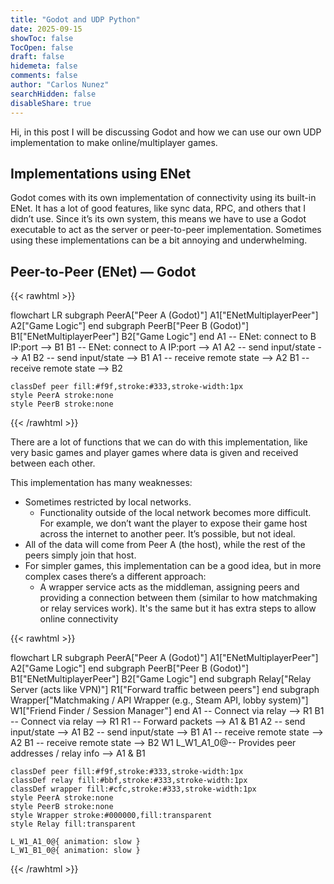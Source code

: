 ```yaml
---
title: "Godot and UDP Python"
date: 2025-09-15
showToc: false
TocOpen: false
draft: false
hidemeta: false
comments: false
author: "Carlos Nunez"
searchHidden: false
disableShare: true
---
```

Hi, in this post I will be discussing Godot and how we can use our own UDP implementation to make online/multiplayer games.

## Implementations using ENet

Godot comes with its own implementation of connectivity using its built-in ENet. It has a lot of good features, like sync data, RPC, and others that I didn’t use. Since it’s its own system, this means we have to use a Godot executable to act as the server or peer-to-peer implementation. Sometimes using these implementations can be a bit annoying and underwhelming. 

## Peer-to-Peer (ENet) — Godot

{{< rawhtml >}}
<div class="mermaid">
flowchart LR
 subgraph PeerA["Peer A (Godot)"]
        A1["ENetMultiplayerPeer"]
        A2["Game Logic"]
  end
 subgraph PeerB["Peer B (Godot)"]
        B1["ENetMultiplayerPeer"]
        B2["Game Logic"]
  end
    A1 -- ENet: connect to B IP:port --> B1
    B1 -- ENet: connect to A IP:port --> A1
    A2 -- send input/state --> A1
    B2 -- send input/state --> B1
    A1 -- receive remote state --> A2
    B1 -- receive remote state --> B2

    classDef peer fill:#f9f,stroke:#333,stroke-width:1px
    style PeerA stroke:none
    style PeerB stroke:none
</div>
{{< /rawhtml >}}

There are a lot of functions that we can do with this implementation, like very basic games and player games where data is given and received between each other.

This implementation has many weaknesses:  

- Sometimes restricted by local networks.  
  - Functionality outside of the local network becomes more difficult. For example, we don’t want the player to expose their game host across the internet to another peer. It’s possible, but not ideal.  
- All of the data will come from Peer A (the host), while the rest of the peers simply join that host.  
- For simpler games, this implementation can be a good idea, but in more complex cases there’s a different approach:  
  - A wrapper service acts as the middleman, assigning peers and providing a connection between them (similar to how matchmaking or relay services work). It's the same but it has extra steps to allow online connectivity

{{< rawhtml >}}
<div class="mermaid">
flowchart LR
 subgraph PeerA["Peer A (Godot)"]
        A1["ENetMultiplayerPeer"]
        A2["Game Logic"]
  end
 subgraph PeerB["Peer B (Godot)"]
        B1["ENetMultiplayerPeer"]
        B2["Game Logic"]
  end
 subgraph Relay["Relay Server (acts like VPN)"]
        R1["Forward traffic between peers"]
  end
 subgraph Wrapper["Matchmaking / API Wrapper (e.g., Steam API, lobby system)"]
        W1["Friend Finder / Session Manager"]
  end
    A1 -- Connect via relay --> R1
    B1 -- Connect via relay --> R1
    R1 -- Forward packets --> A1 & B1
    A2 -- send input/state --> A1
    B2 -- send input/state --> B1
    A1 -- receive remote state --> A2
    B1 -- receive remote state --> B2
    W1 L_W1_A1_0@-- Provides peer addresses / relay info --> A1 & B1

    classDef peer fill:#f9f,stroke:#333,stroke-width:1px
    classDef relay fill:#bbf,stroke:#333,stroke-width:1px
    classDef wrapper fill:#cfc,stroke:#333,stroke-width:1px
    style PeerA stroke:none
    style PeerB stroke:none
    style Wrapper stroke:#000000,fill:transparent
    style Relay fill:transparent

    L_W1_A1_0@{ animation: slow } 
    L_W1_B1_0@{ animation: slow } 
</div>
{{< /rawhtml >}}